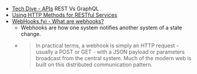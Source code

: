 * [Tech Dive - APIs](https://blog.quastor.org/p/tech-dive-apis) REST Vs GraphQL
* [Using HTTP Methods for RESTful Services](https://www.restapitutorial.com/lessons/httpmethods.html)
* [WebHooks.fyi - What are webhooks?](https://webhooks.fyi/docs/webhook-primer)
    * Webhooks are how one system notifies another system of a state change.
    * > In practical terms, a webhook is simply an HTTP request - usually a POST or GET - with a JSON payload or parameters broadcast from the central system. Much of the modern web is built on this distributed communication pattern.